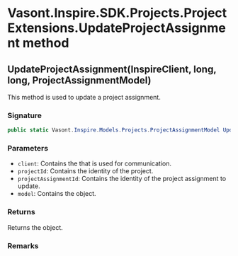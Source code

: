 # Vasont.Inspire.SDK.Projects.ProjectExtensions.UpdateProjectAssignment method
## UpdateProjectAssignment(InspireClient, long, long, ProjectAssignmentModel)
This method is used to update a project assignment.

### Signature
```csharp
public static Vasont.Inspire.Models.Projects.ProjectAssignmentModel UpdateProjectAssignment(InspireClient client, long projectId, long projectAssignmentId, ProjectAssignmentModel model)
```
### Parameters
- `client`: Contains the  that is used for communication.
- `projectId`: Contains the identity of the project.
- `projectAssignmentId`: Contains the identity of the project assignment to update.
- `model`: Contains the  object.

### Returns
Returns the  object.
### Remarks

